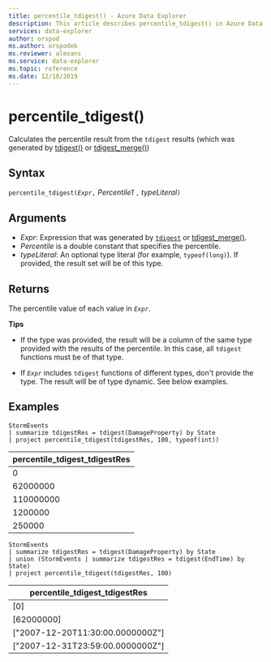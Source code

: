 ```yaml
---
title: percentile_tdigest() - Azure Data Explorer
description: This article describes percentile_tdigest() in Azure Data Explorer.
services: data-explorer
author: orspod
ms.author: orspodek
ms.reviewer: alexans
ms.service: data-explorer
ms.topic: reference
ms.date: 12/10/2019
---
```

# percentile_tdigest()

Calculates the percentile result from the `tdigest` results (which was generated by [tdigest()](tdigest-aggfunction.md) or [tdigest_merge()](tdigest-merge-aggfunction.md))

## Syntax

`percentile_tdigest(`*`Expr`*`,` *Percentile1* `,` *typeLiteral*`)`

## Arguments

* *Expr*: Expression that was generated by [`tdigest`](tdigest-aggfunction.md) or [tdigest_merge()](tdigest-merge-aggfunction.md).
* *Percentile* is a double constant that specifies the percentile.
* *typeLiteral*: An optional type literal (for example, `typeof(long)`). If provided, the result set will be of this type. 

## Returns

The percentile value of each value in *`Expr`*.

**Tips**

* If the type was provided, the result will be a column of the same type provided with the results of the percentile. In this case, all `tdigest` functions must be of that type.

* If *`Expr`* includes `tdigest` functions of different types, don't provide the type. The result will be of type dynamic. See below examples.

## Examples

<!-- csl: https://help.kusto.windows.net/Samples -->
```kusto
StormEvents
| summarize tdigestRes = tdigest(DamageProperty) by State
| project percentile_tdigest(tdigestRes, 100, typeof(int))
```

|percentile_tdigest_tdigestRes|
|---|
|0|
|62000000|
|110000000|
|1200000|
|250000|

<!-- csl: https://help.kusto.windows.net/Samples -->
```kusto
StormEvents
| summarize tdigestRes = tdigest(DamageProperty) by State
| union (StormEvents | summarize tdigestRes = tdigest(EndTime) by State)
| project percentile_tdigest(tdigestRes, 100)
```

|percentile_tdigest_tdigestRes|
|---|
|[0]|
|[62000000]|
|["2007-12-20T11:30:00.0000000Z"]|
|["2007-12-31T23:59:00.0000000Z"]|
